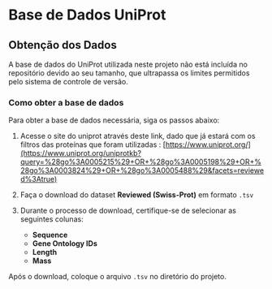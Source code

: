 # Base de Dados UniProt

## Obtenção dos Dados

A base de dados do UniProt utilizada neste projeto não está incluída no repositório devido ao seu tamanho, que ultrapassa os limites permitidos pelo sistema de controle de versão.

### Como obter a base de dados

Para obter a base de dados necessária, siga os passos abaixo:

1. Acesse o site do uniprot através deste link, dado que já estará com os filtros das proteínas que foram utilizadas : [https://www.uniprot.org/](https://www.uniprot.org/uniprotkb?query=%28go%3A0005215%29+OR+%28go%3A0005198%29+OR+%28go%3A0003824%29+OR+%28go%3A0005488%29&facets=reviewed%3Atrue)

2. Faça o download do dataset **Reviewed (Swiss-Prot)** em formato `.tsv`

3. Durante o processo de download, certifique-se de selecionar as seguintes colunas:
   - **Sequence**
   - **Gene Ontology IDs**
   - **Length**
   - **Mass**

Após o download, coloque o arquivo `.tsv` no diretório do projeto.
